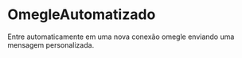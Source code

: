# OmegleAutomatizado
Entre automaticamente em uma nova conexão omegle enviando uma mensagem personalizada.
